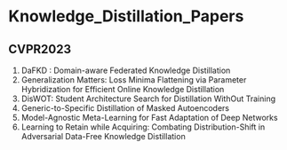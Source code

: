 # Knowledge_Distillation_Papers

## CVPR2023

1. DaFKD : Domain-aware Federated Knowledge Distillation 
2. Generalization Matters: Loss Minima Flattening via Parameter Hybridization for Efficient Online Knowledge Distillation
3. DisWOT: Student Architecture Search for Distillation WithOut Training
4. Generic-to-Specific Distillation of Masked Autoencoders
5. Model-Agnostic Meta-Learning for Fast Adaptation of Deep Networks
6. Learning to Retain while Acquiring: Combating Distribution-Shift in Adversarial Data-Free Knowledge Distillation
